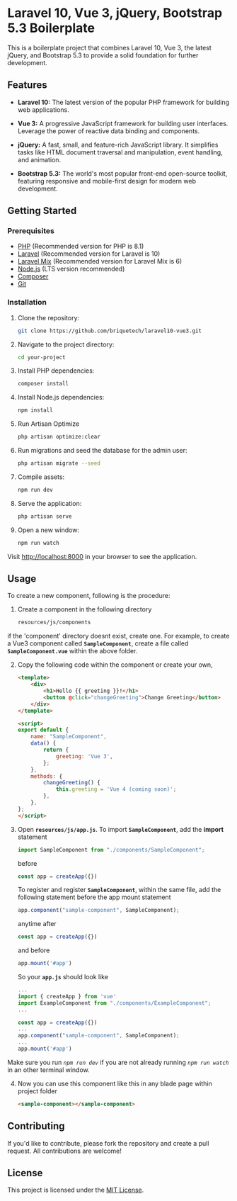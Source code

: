 # Laravel 10, Vue 3, jQuery, Bootstrap 5.3 Boilerplate

This is a boilerplate project that combines Laravel 10, Vue 3, the latest jQuery, and Bootstrap 5.3 to provide a solid foundation for further development.

## Features

- **Laravel 10:** The latest version of the popular PHP framework for building web applications.

- **Vue 3:** A progressive JavaScript framework for building user interfaces. Leverage the power of reactive data binding and components.

- **jQuery:** A fast, small, and feature-rich JavaScript library. It simplifies tasks like HTML document traversal and manipulation, event handling, and animation.

- **Bootstrap 5.3:** The world's most popular front-end open-source toolkit, featuring responsive and mobile-first design for modern web development.

## Getting Started

### Prerequisites

- [PHP](https://www.php.net/) (Recommended version for PHP is 8.1)
- [Laravel](https://www.laravel.com/) (Recommended version for Laravel is 10)
- [Laravel Mix](https://laravel-mix.com/) (Recommended version for Laravel Mix is 6)
- [Node.js](https://nodejs.org/) (LTS version recommended)
- [Composer](https://getcomposer.org/)
- [Git](https://git-scm.com/)

### Installation

1. Clone the repository:

    ```bash
    git clone https://github.com/briquetech/laravel10-vue3.git
    ```

2. Navigate to the project directory:

    ```bash
    cd your-project
    ```

3. Install PHP dependencies:

    ```bash
    composer install
    ```

4. Install Node.js dependencies:

    ```bash
    npm install
    ```

5. Run Artisan Optimize

    ```bash
    php artisan optimize:clear
    ```

6. Run migrations and seed the database for the admin user:

    ```bash
    php artisan migrate --seed
    ```

7. Compile assets:

    ```bash
    npm run dev
    ```

8. Serve the application:

    ```bash
    php artisan serve
    ```

9. Open a new window:

	```bash
	npm run watch
	```

Visit [http://localhost:8000](http://localhost:8000) in your browser to see the application.

## Usage

To create a new component, following is the procedure:

1. Create a component in the following directory

	```bash
	resources/js/components
	```

if the 'component' directory doesnt exist, create one. For example, to create a Vue3 component called **`SampleComponent`**, create a file called **`SampleComponent.vue`** within the above folder.

2. Copy the following code within the component or create your own,

	```html
	<template>
		<div>
			<h1>Hello {{ greeting }}!</h1>
			<button @click="changeGreeting">Change Greeting</button>
		</div>
	</template>

	<script>
	export default {
		name: "SampleComponent",
		data() {
			return {
				greeting: 'Vue 3',
			};
		},
		methods: {
			changeGreeting() {
				this.greeting = 'Vue 4 (coming soon)';
			},
		},
	};
	</script>
	```

3. Open **`resources/js/app.js`**. To import **`SampleComponent`**, add the **import** statement

	```javascript
	import SampleComponent from "./components/SampleComponent";
	```

	before

	```javascript
	const app = createApp({})
	```

	To register and register **`SampleComponent`**, within the same file, add the following statement before the app mount statement 

	```javascript
	app.component("sample-component", SampleComponent);
	```

	anytime after

	```javascript
	const app = createApp({})
	```

	and before 

	```javascript
	app.mount('#app')
	```

	So your **`app.js`** should look like

	```javascript
	...
	import { createApp } from 'vue'
	import ExampleComponent from "./components/ExampleComponent";
	...

	const app = createApp({})
	...
	app.component("sample-component", SampleComponent);
	...
	app.mount('#app')
	```

Make sure you run *`npm run dev`* if you are not already running *`npm run watch`* in an other terminal window.

4. Now you can use this component like this in any blade page within project folder

	```html
	<sample-component></sample-component>
	```

## Contributing

If you'd like to contribute, please fork the repository and create a pull request. All contributions are welcome!

## License

This project is licensed under the [MIT License](LICENSE).
